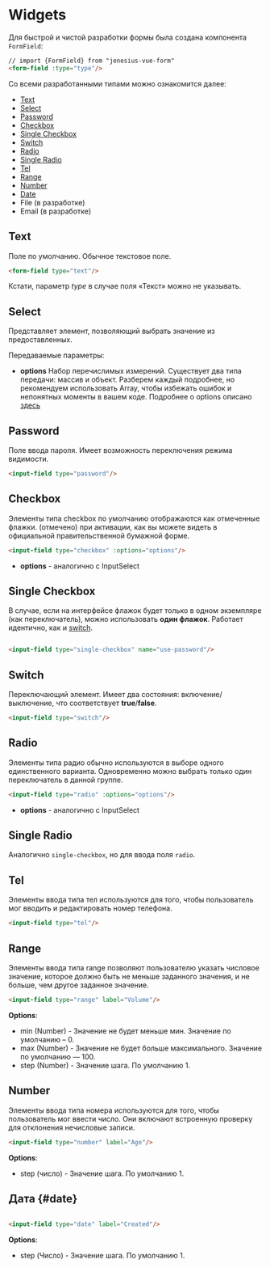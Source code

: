 <script setup>
import {FormField, Form} from './../../../src';
const form = new Form();

const arrayColor = [
        {
            label: 'Красный',
            value: 'red'
        },
        {
            label: 'Зелёный',
            value: 'green'
        },
        {
            label: 'Синий',
            value: 'blue'
        },
        {
            label: 'Прозрачный',
            value: null
        },
		{
			label: 'Чёрный цвет',
			value: 'black'
		},
		{
			label: 'Белый цвет',
			value: 'white'
		},
		{
			label: "Жёлтый цвет",
			value: 'yellow'
		}
    ];
const coolOptions = [
        {
            label: 'Купить машину',
            value: 'car'
        },
        {
            label: 'Задонатить',
            value: 'donate'
        },
    ]

</script>

# Widgets

Для быстрой и чистой разработки формы была создана компонента `FormField`: 

```html
// import {FormField} from "jenesius-vue-form"
<form-field :type="type"/>
```

Со всеми разработанными типами можно ознакомится далее:

- [Text](#text)
- [Select](#select)
- [Password](#password)
- [Checkbox](#checkbox)
- [Single Checkbox](#single-checkbox)
- [Switch](#switch)
- [Radio](#radio)
- [Single Radio](#single-radio)
- [Tel](#tel)
- [Range](#range)
- [Number](#number)
- [Date](#date)
- File (в разработке)
- Email (в разработке)

## Text

Поле по умолчанию. Обычное текстовое поле.
```html
<form-field type="text"/>
```
<FormField type = "text" label = "Text" name = "login" />

Кстати, параметр *type* в случае поля «Текст» можно не указывать.

## Select

Представляет элемент, позволяющий выбрать значение из предоставленных.

<FormField type = "select" label = "Цвета" name = "color" :options = "arrayColor" />

Передаваемые параметры:

- **options** Набор перечислимых измерений. Существует два типа передачи: массив и объект.
  Разберем каждый подробнее, но рекомендуем использовать Array, чтобы избежать ошибок и непонятных
  моменты в вашем коде. Подробнее о options описано [здесь](./form-field-options)

## Password

Поле ввода пароля. Имеет возможность переключения режима видимости.
```html
<input-field type="password"/>
```
<FormField type = "password" label = "Password" name = "password" />

## Checkbox

Элементы типа checkbox по умолчанию отображаются как отмеченные флажки.
(отмечено) при активации, как вы можете видеть в официальной правительственной бумажной форме.

```html
<input-field type="checkbox" :options="options"/>
```
- **options** - аналогично с InputSelect

<FormField type = "checkbox" label = "How help?" name = "coolOptions" :options = "coolOptions" />

## Single Checkbox

В случае, если на интерфейсе флажок будет только в одном экземпляре (как переключатель), можно использовать
**один флажок**. Работает идентично, как и [switch](#switch).
```html

<input-field type="single-checkbox" name="use-password"/>
```
<FormField type = "single-checkbox" label = "usePassword" name = "usePassword"  />

## Switch

Переключающий элемент. Имеет два состояния: включение/выключение, что соответствует **true**/**false**.

```html
<input-field type="switch"/>
```
<FormField label = "Dark site theme" type = "switch" name = "theme"/>

## Radio

Элементы типа радио обычно используются в выборе одного единственного варианта.
Одновременно можно выбрать только один переключатель в данной группе.

```html
<input-field type="radio" :options="options"/>
```

- **options** - аналогично с InputSelect

<FormField type = "radio" label = "How help?" name = "coolOptions" :options = "coolOptions" />

## Single Radio

Аналогично `single-checkbox`, но для ввода поля `radio`.

## Tel

Элементы ввода типа тел используются для того, чтобы пользователь мог вводить и редактировать номер телефона.

```html
<input-field type="tel"/>
```

<FormField type = "tel" label = "How help?" name = "phone"  />

## Range

Элементы ввода типа range позволяют пользователю указать числовое значение, которое должно быть не меньше заданного значения, и не
больше, чем другое заданное значение.

```html
<input-field type="range" label="Volume"/>
```

**Options**:

- min (Number) - Значение не будет меньше мин. Значение по умолчанию – 0.
- max (Number) - Значение не будет больше максимального. Значение по умолчанию — 100.
- step (Number) - Значение шага. По умолчанию 1.

<FormField label = "Volume" type = "range" name = "volume" />

## Number

Элементы ввода типа номера используются для того, чтобы пользователь мог ввести число. Они включают встроенную проверку для отклонения
нечисловые записи.

```html
<input-field type="number" label="Age"/>
```

**Options**:

- step (число) - Значение шага. По умолчанию 1.

 <FormField label = "Age" type = "number" name = "age"/>

## Дата {#date}

```html

<input-field type="date" label="Created"/>
```

**Options**:

- step (Число) - Значение шага. По умолчанию 1.

<FormField label = "Created" type = "date" name = "date"/>